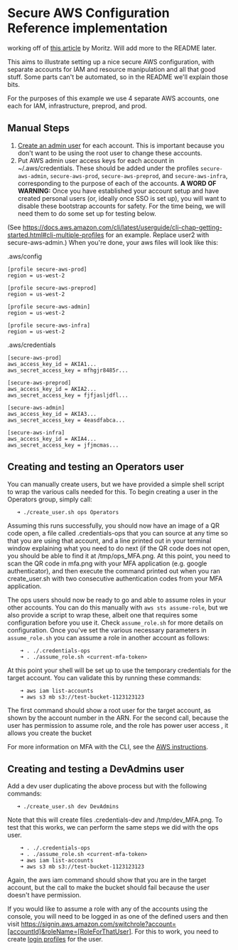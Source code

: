 # Secure AWS Configuration Reference implementation

working off of [this article](https://www.thoughtworks.com/insights/blog/using-aws-security-first-class-citizen)
by Moritz. Will add more to the README later.

This aims to illustrate setting up a nice secure AWS configuration, with separate accounts for IAM and resource manipulation and all that good stuff.
Some parts can't be automated, so in the README we'll explain those bits.

For the purposes of this example we use 4 separate AWS accounts, one each for IAM, infrastructure, preprod, and prod.

## Manual Steps
1. [Create an admin user](https://docs.aws.amazon.com/IAM/latest/UserGuide/getting-started_create-admin-group.html) for each account.
This is important because you don't want to be using the root user to change these accounts.
2. Put AWS admin user access keys for each account in ~/.aws/credentials. These should be added under the profiles `secure-aws-admin`, `secure-aws-prod`,
`secure-aws-preprod`, and `secure-aws-infra`, corresponding to the purpose of each of the accounts. **A WORD OF WARNING:** Once you have established your account setup
and have created personal users (or, ideally once SSO is set up), you will want to disable these bootstrap accounts for safety. For the time being, 
we will need them to do some set up for testing below.

(See https://docs.aws.amazon.com/cli/latest/userguide/cli-chap-getting-started.html#cli-multiple-profiles for an example.  Replace user2 with secure-aws-admin.) When you're done, your aws files will look like this:

.aws/config

    [profile secure-aws-prod]
    region = us-west-2

    [profile secure-aws-preprod]
    region = us-west-2

    [profile secure-aws-admin]
    region = us-west-2

    [profile secure-aws-infra]
    region = us-west-2

.aws/credentials

    [secure-aws-prod]
    aws_access_key_id = AKIA1...
    aws_secret_access_key = mfhgjr8485r...

    [secure-aws-preprod]
    aws_access_key_id = AKIA2...
    aws_secret_access_key = fjfjasljdfl...

    [secure-aws-admin]
    aws_access_key_id = AKIA3...
    aws_secret_access_key = 4easdfabca...

    [secure-aws-infra]
    aws_access_key_id = AKIA4...
    aws_secret_access_key = jfjmcmas...

## Creating and testing an Operators user
You can manually create users, but we have provided a simple shell script to wrap the various calls needed for this.
To begin creating a user in the Operators group, simply call:

       ➜ ./create_user.sh ops Operators

Assuming this runs successfully, you should now have an image of a QR code open, a file called .credentials-ops that you can source
at any time so that you are using that account, and a line printed out in your terminal window explaining what you need to do next
(if the QR code does not open, you should be able to find it at /tmp/ops\_MFA.png.  At this point, you need to scan the QR code in
mfa.png with your MFA application (e.g. google authenticator), and then execute the command printed out when you ran create\_user.sh
with two consecutive authentication codes from your MFA application.

The ops users should now be ready to go and able to assume roles in your other accounts. You can do this manually with `aws sts assume-role`,
but we also provide a script to wrap these, albeit one that requires some configuration before you use it. Check `assume_role.sh` for more
details on configuration. Once you've set the various necessary parameters in `assume_role.sh` you can assume a role in another account as
follows:

        ➜ . ./.credentials-ops
        ➜ . ./assume_role.sh <current-mfa-token>

At this point your shell will be set up to use the temporary credentials for the target account. You can validate this by running these
commands:

        ➜ aws iam list-accounts
        ➜ aws s3 mb s3://test-bucket-1123123123

The first command should show a root user for the target account, as shown by the account number in the ARN. For the second call,
because the user has permission to assume role, and the role has power user access , it allows you create the bucket

For more information on MFA with the CLI, see the [AWS instructions](https://aws.amazon.com/premiumsupport/knowledge-center/authenticate-mfa-cli/).

## Creating and testing a DevAdmins user
Add a dev user duplicating the above process but with the following commands:

       ➜ ./create_user.sh dev DevAdmins
       
Note that this will create files .credentials-dev and /tmp/dev\_MFA.png. To test that this works,
we can perform the same steps we did with the ops user.

        ➜ . ./.credentials-ops
        ➜ . ./assume_role.sh <current-mfa-token>
        ➜ aws iam list-accounts
        ➜ aws s3 mb s3://test-bucket-1123123123

Again, the aws iam command should show that you are in the target account, but the call to make the bucket should fail because the user doesn't have permission.

If you would like to assume a role with any of the accounts using the console, you will need to be logged in as one of the defined users and then visit 
https://signin.aws.amazon.com/switchrole?account=[accountId]&roleName=[RoleForThatUser]. 
For this to work, you need to create [login profiles](http://docs.aws.amazon.com/cli/latest/reference/iam/create-login-profile.html) 
for the user.
